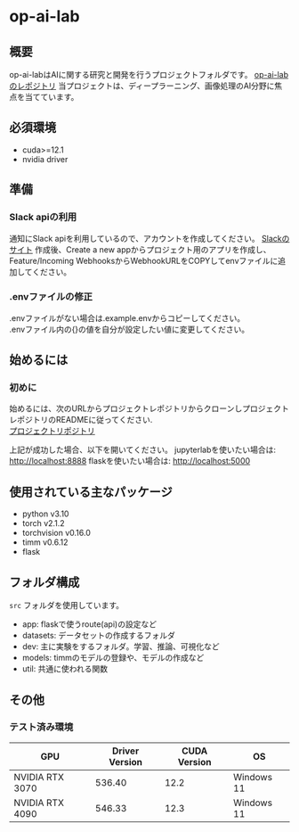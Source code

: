 # op-ai-lab

## 概要

op-ai-labはAIに関する研究と開発を行うプロジェクトフォルダです。
[op-ai-labのレポジトリ](https://github.com/Lee266/op-ai-lab)
当プロジェクトは、ディープラーニング、画像処理のAI分野に焦点を当てています。

## 必須環境

- cuda>=12.1
- nvidia driver

## 準備

### Slack apiの利用

通知にSlack apiを利用しているので、アカウントを作成してください。
[Slackのサイト](https://api.slack.com/)
作成後、Create a new appからプロジェクト用のアプリを作成し、Feature/Incoming WebhooksからWebhookURLをCOPYしてenvファイルに追加してください。

### .envファイルの修正

.envファイルがない場合は.example.envからコピーしてください。  
.envファイル内の{}の値を自分が設定したい値に変更してください。

## 始めるには

### 初めに

始めるには、次のURLからプロジェクトレポジトリからクローンしプロジェクトレポジトリのREADMEに従ってください.  
[プロジェクトリポジトリ](https://github.com/Lee266/op-ai-monorepo)

上記が成功した場合、以下を開いてください。
jupyterlabを使いたい場合は: <http://localhost:8888>
flaskを使いたい場合は: <http://localhost:5000>

## 使用されている主なパッケージ

- python v3.10
- torch v2.1.2
- torchvision v0.16.0
- timm v0.6.12
- flask

## フォルダ構成

`src` フォルダを使用しています。

- app: flaskで使うroute(api)の設定など
- datasets: データセットの作成するフォルダ
- dev: 主に実験をするフォルダ。学習、推論、可視化など
- models: timmのモデルの登録や、モデルの作成など
- util: 共通に使われる関数

## その他

### テスト済み環境

| GPU                 | Driver Version | CUDA Version | OS        |
|---------------------|-----------------|--------------|-----------|
| NVIDIA RTX 3070     | 536.40          | 12.2         | Windows 11 |
| NVIDIA RTX 4090     | 546.33          | 12.3         | Windows 11 |
